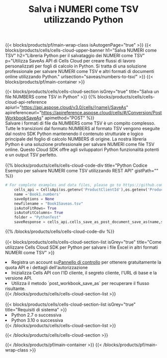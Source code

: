 ﻿---
title: Salva i NUMERI come TSV utilizzando Python
description:  Utilizzando Aspose.Cells Cloud SDK per Python per salvare il file in formato NUMBERS come file in formato TSV.
---
{{< blocks/products/pf/main-wrap-class isAutogenPage="true" >}}
{{< blocks/products/cells/cells-cloud-upper-banner h1="Salva NUMERI come TSV" h2="Libreria Python per il salvataggio dei NUMERI come TSV" p="Utilizza SaveAs API di Cells Cloud per creare flussi di lavoro personalizzati per fogli di calcolo in Python. Si tratta di una soluzione professionale per salvare NUMERI come TSV e altri formati di documenti online utilizzando Python." urlsection="saveas/numbers-to-tsv/" >}}
{{< blocks/products/pf/main-container >}}

{{< blocks/products/cells/cells-cloud-section isGrey="true" title="Salva un file NUMBERS come TSV in Python" >}}
{{% blocks/products/cells/cells-cloud-api-reference apiurl="https://api.aspose.cloud/v3.0/cells/{name}/SaveAs" apireferenceurl="https://apireference.aspose.cloud/cells/#/Conversion/PostWorkbookSaveAs" apimethod="POST" %}}
<br/>
Salvare i formati di file da NUMBERS come TSV è un compito complesso. Tutte le transizioni dal formato NUMBERS al formato TSV vengono eseguite dal nostro SDK Python mantenendo il contenuto strutturale e logico principale del foglio di calcolo NUMBERS di origine. La nostra libreria Python è una soluzione professionale per salvare NUMERI come file TSV online. Questo Cloud SDK offre agli sviluppatori Python funzionalità potenti e un output TSV perfetto.
<br/>
<br/>
{{% blocks/products/cells/cells-cloud-code-div title="Python Codice Esempio per salvare NUMERI come TSV utilizzando REST API" gistPath="" %}}
  
```python
# For complete examples and data files, please go to https://github.com/aspose-cells-cloud/aspose-cells-cloud-python/
    cells_api = CellsApi(os.getenv('ProductClientId'),os.getenv('ProductClientSecret'))
    name ='Book1.numbers'    
    saveOptions = None
    newfilename = "Book1Saveas.tsv"
    isAutoFitRows= True
    isAutoFitColumns= True
    folder = "PythonTest"
    saveResponse = cells_api.cells_save_as_post_document_save_as(name,save_options=saveOptions, newfilename=(folder +'/' + newfilename),folder=folder)
```
  
{{% /blocks/products/cells/cells-cloud-code-div %}}
<br/>
<br/>
{{< blocks/products/cells/cells-cloud-section-list isGrey="true" title="Come utilizzare Cells Cloud SDK per Python per salvare i file Excel in altri formati NUMERI come TSV" >}}
<li> Registra un account su<a href="https://dashboard.aspose.cloud/">Pannello di controllo</a> per ottenere gratuitamente la quota API e i dettagli dell'autorizzazione</li>
<li>Inizializza Cells API con l'ID cliente, il segreto cliente, l'URL di base e la versione API.</li>
<li>Utilizza il metodo `post_workbook_save_as` per recuperare il flusso risultante.</li>
{{< /blocks/products/cells/cells-cloud-section-list >}}
<br/>
<br/>
{{< blocks/products/cells/cells-cloud-section-list isGrey="true" title="Requisiti di sistema" >}}
<li>Python 2.7 o successiva</li>
<li>Python 3.10 o successiva</li>
{{< /blocks/products/cells/cells-cloud-section-list >}}

{{< /blocks/products/cells/cells-cloud-section >}}

{{< /blocks/products/pf/main-container >}}
{{< /blocks/products/pf/main-wrap-class >}}
